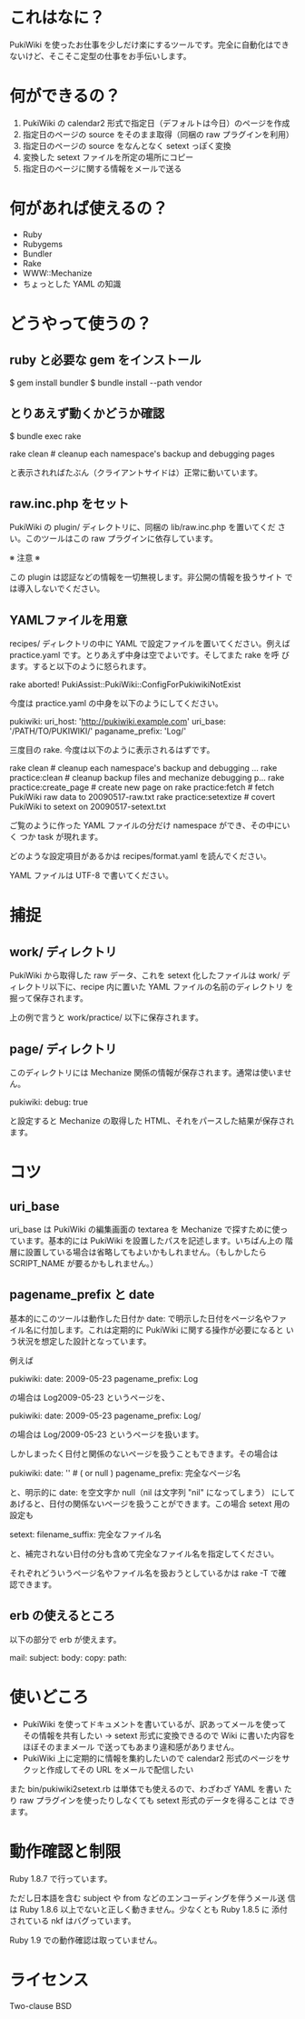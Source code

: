 これはなに？
============

PukiWiki を使ったお仕事を少しだけ楽にするツールです。完全に自動化はでき
ないけど、そこそこ定型の仕事をお手伝いします。

何ができるの？
==============

 1. PukiWiki の calendar2 形式で指定日（デフォルトは今日）のページを作成
 2. 指定日のページの source をそのまま取得（同梱の raw プラグインを利用）
 3. 指定日のページの source をなんとなく setext っぽく変換
 4. 変換した setext ファイルを所定の場所にコピー
 5. 指定日のページに関する情報をメールで送る

何があれば使えるの？
====================

 * Ruby
 * Rubygems
 * Bundler
 * Rake
 * WWW::Mechanize
 * ちょっとした YAML の知識

どうやって使うの？
==================

ruby と必要な gem をインストール
--------------------------------

$ gem install bundler
$ bundle install --path vendor

とりあえず動くかどうか確認
--------------------------

$ bundle exec rake

rake clean  # cleanup each namespace's backup and debugging pages

と表示されればたぶん（クライアントサイドは）正常に動いています。

raw.inc.php をセット
--------------------

PukiWiki の plugin/ ディレクトリに、同梱の lib/raw.inc.php を置いてくだ
さい。このツールはこの raw プラグインに依存しています。

※ 注意 ※

この plugin は認証などの情報を一切無視します。非公開の情報を扱うサイト
では導入しないでください。

YAMLファイルを用意
------------------

recipes/ ディレクトリの中に YAML で設定ファイルを置いてください。例えば
practice.yaml です。とりあえず中身は空でよいです。そしてまた rake を呼
びます。すると以下のように怒られます。

rake aborted!
PukiAssist::PukiWiki::ConfigForPukiwikiNotExist

今度は practice.yaml の中身を以下のようにしてください。

pukiwiki:
  uri_host: 'http://pukiwiki.example.com'
  uri_base: '/PATH/TO/PUKIWIKI/'
  paganame_prefix: 'Log/'

三度目の rake. 今度は以下のように表示されるはずです。

rake clean                 # cleanup each namespace's backup and debugging ...
rake practice:clean        # cleanup backup files and mechanize debugging p...
rake practice:create_page  # create new page on
rake practice:fetch        # fetch PukiWiki raw data to 20090517-raw.txt
rake practice:setextize    # covert PukiWiki to setext on 20090517-setext.txt

ご覧のように作った YAML ファイルの分だけ namespace ができ、その中にいく
つか task が現れます。

どのような設定項目があるかは recipes/format.yaml を読んでください。

YAML ファイルは UTF-8 で書いてください。

捕捉
====

work/ ディレクトリ
------------------

PukiWiki から取得した raw データ、これを setext 化したファイルは work/
ディレクトリ以下に、recipe 内に置いた YAML ファイルの名前のディレクトリ
を掘って保存されます。

上の例で言うと work/practice/ 以下に保存されます。

page/ ディレクトリ
------------------

このディレクトリには Mechanize 関係の情報が保存されます。通常は使いませ
ん。

 pukiwiki:
   debug: true

と設定すると Mechanize の取得した HTML、それをパースした結果が保存され
ます。

コツ
====

uri_base
--------

uri_base は PukiWiki の編集画面の textarea を Mechanize で探すために使っ
ています。基本的には PukiWiki を設置したパスを記述します。いちばん上の
階層に設置している場合は省略してもよいかもしれません。（もしかしたら
SCRIPT_NAME が要るかもしれません。）

pagename_prefix と date
-----------------------

基本的にこのツールは動作した日付か date: で明示した日付をページ名やファ
イル名に付加します。これは定期的に PukiWiki に関する操作が必要になると
いう状況を想定した設計となっています。

例えば

pukiwiki:
  date: 2009-05-23
  pagename_prefix: Log

の場合は Log2009-05-23 というページを、

pukiwiki:
  date: 2009-05-23
  pagename_prefix: Log/

の場合は Log/2009-05-23 というページを扱います。

しかしまったく日付と関係のないページを扱うこともできます。その場合は

pukiwiki:
  date: ''   # ( or null )
  pagename_prefix: 完全なページ名

と、明示的に date: を空文字か null（nil は文字列 "nil" になってしまう）
にしてあげると、日付の関係ないページを扱うことができます。この場合
setext 用の設定も

setext:
  filename_suffix: 完全なファイル名

と、補完されない日付の分も含めて完全なファイル名を指定してください。

それぞれどういうページ名やファイル名を扱おうとしているかは rake -T で確
認できます。

erb の使えるところ
------------------

以下の部分で erb が使えます。

mail:
  subject:
  body:
copy:
  path:

使いどころ
==========

 * PukiWiki を使ってドキュメントを書いているが、訳あってメールを使って
   その情報を共有したい
   -> setext 形式に変換できるので Wiki に書いた内容をほぼそのままメール
      で送ってもあまり違和感がありません。
 * PukiWiki 上に定期的に情報を集約したいので calendar2 形式のページをサ
   クッと作成してその URL をメールで配信したい

また bin/pukiwiki2setext.rb は単体でも使えるので、わざわざ YAML を書い
たり raw プラグインを使ったりしなくても setext 形式のデータを得ることは
できます。

動作確認と制限
==============

Ruby 1.8.7 で行っています。

ただし日本語を含む subject や from などのエンコーディングを伴うメール送
信は Ruby 1.8.6 以上でないと正しく動きません。少なくとも Ruby 1.8.5 に
添付されている nkf はバグっています。

Ruby 1.9 での動作確認は取っていません。

ライセンス
==========

Two-clause BSD
